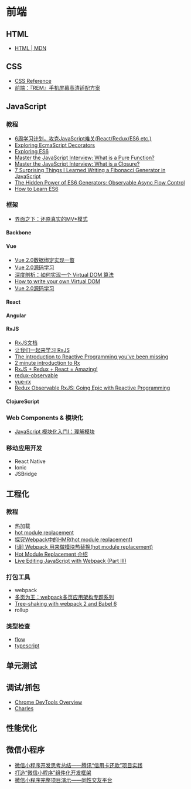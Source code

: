 # 前端

## HTML

- [HTML | MDN](https://developer.mozilla.org/en-US/docs/Web/HTML)

## CSS

- [CSS Reference](http://tympanus.net/codrops/css_reference/)
- [前端：『REM』手机屏幕高清适配方案](https://github.com/hbxeagle/rem/blob/master/HD_ADAPTER.md?hmsr=toutiao.io&utm_medium=toutiao.io&utm_source=toutiao.io)

## JavaScript

### 教程

- [6周学习计划，攻克JavaScript难关(React/Redux/ES6 etc.)](https://zhuanlan.zhihu.com/p/23412169?hmsr=toutiao.io&utm_medium=toutiao.io&utm_source=toutiao.io)
- [Exploring EcmaScript Decorators](https://medium.com/google-developers/exploring-es7-decorators-76ecb65fb841#.q9y6lds89)
- [Exploring ES6](http://exploringjs.com/es6/index.html#toc_ch_proxies)
- [Master the JavaScript Interview: What is a Pure Function?](https://medium.com/javascript-scene/master-the-javascript-interview-what-is-a-pure-function-d1c076bec976#.zhugbzufn)
- [Master the JavaScript Interview: What is a Closure?](https://medium.com/javascript-scene/master-the-javascript-interview-what-is-a-closure-b2f0d2152b36#.ousbqclrp)
- [7 Surprising Things I Learned Writing a Fibonacci Generator in JavaScript](https://medium.com/javascript-scene/7-surprising-things-i-learned-writing-a-fibonacci-generator-4886a5c87710#.37vob8f4r)
- [The Hidden Power of ES6 Generators: Observable Async Flow Control](https://medium.com/javascript-scene/the-hidden-power-of-es6-generators-observable-async-flow-control-cfa4c7f31435#.wvvx6nnai)
- [How to Learn ES6](https://medium.com/javascript-scene/how-to-learn-es6-47d9a1ac2620#.hf22cwadg)

### 框架

- [界面之下：还原真实的MV*模式](https://github.com/livoras/blog/issues/11)

#### Backbone

#### Vue

- [Vue 2.0数据绑定实现一瞥](http://jimliu.net/2016/04/29/a-brief-look-at-vue-2-reactivity/)
- [Vue 2.0源码学习](https://segmentfault.com/a/1190000007484936)
- [深度剖析：如何实现一个 Virtual DOM 算法](https://github.com/livoras/blog/issues/13)
- [How to write your own Virtual DOM](https://medium.com/@deathmood/how-to-write-your-own-virtual-dom-ee74acc13060#.n7053pm53)
- [Vue 2.0源码学习](https://segmentfault.com/a/1190000007484936)

#### React

#### Angular

#### RxJS

- [RxJS文档](http://reactivex.io/rxjs/manual/overview.html)
- [让我们一起来学习 RxJS](https://fe.ele.me/let-us-learn-rxjs/)
- [The introduction to Reactive Programming you've been missing](https://gist.github.com/staltz/868e7e9bc2a7b8c1f754)
- [2 minute introduction to Rx](https://medium.com/@andrestaltz/2-minute-introduction-to-rx-24c8ca793877#.itaurw3t0)
- [RxJS + Redux + React = Amazing!](https://www.youtube.com/watch?v=AslncyG8whg)
- [redux-observable](https://github.com/redux-observable/redux-observable)
- [vue-rx](https://github.com/vuejs/vue-rx)
- [Redux Observable RxJS: Going Epic with Reactive Programming](http://www.robinwieruch.de/redux-observable-rxjs/)

#### ClojureScript

### Web Components & 模块化

- [JavaScript 模块化入门Ⅰ：理解模块](https://zhuanlan.zhihu.com/p/22890374?hmsr=toutiao.io&utm_medium=toutiao.io&utm_source=toutiao.io)

### 移动应用开发

- React Native
- Ionic
- JSBridge

## 工程化

### 教程

- 热加载
 - [hot module replacement](https://github.com/webpack/docs/wiki/hot-module-replacement)
 - [探究Webpack中的HMR(hot module replacement)](https://blog.oyyd.net/post/how_does_react_hot_loader_works)
 - [[译] Webpack 用来做模块热替换(hot module replacement)](https://segmentfault.com/a/1190000003872635)
 - [Hot Module Replacement 介绍](http://cupools.github.io/2016/07010/)
 - [Live Editing JavaScript with Webpack (Part III)](http://jlongster.com/Backend-Apps-with-Webpack--Part-III)

### 打包工具
 
- webpack
 - [多页为王：webpack多页应用架构专题系列](http://array_huang.coding.me/webpack-book/)
 - [Tree-shaking with webpack 2 and Babel 6](http://www.2ality.com/2015/12/webpack-tree-shaking.html)
- rollup

### 类型检查

- [flow](https://flowtype.org/)
- [typescript](https://www.typescriptlang.org/)

## 单元测试

## 调试/抓包

- [Chrome DevTools Overview](https://developer.chrome.com/devtools)
- [Charles](https://www.charlesproxy.com/)

## 性能优化

## 微信小程序

- [微信小程序开发思考总结——腾讯“信用卡还款”项目实践](http://mp.weixin.qq.com/s?__biz=MzA3NTYzODYzMg==&mid=2653578147&idx=1&sn=dc8ed8974bd7086389155eecc82e524d&chksm=84b3b1a4b3c438b275dc04bc454b1177fce1e3175841bd09a3be23ca8bf17679e3be90556d68&scene=21#wechat_redirect)
- [打造“微信小程序”组件化开发框架](http://mp.weixin.qq.com/s/2nQzsuqq7Avgs8wsRizUhw)
- [微信小程序完整项目演示——同性交友平台](https://my.oschina.net/osccreate/blog/795761?hmsr=toutiao.io&utm_medium=toutiao.io&utm_source=toutiao.io)
